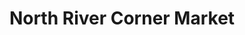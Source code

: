 ---
title: "North River Corner Market"
url: /chattanooga/north-river-corner-market/
shop: Lebensmittel
---